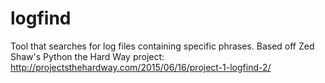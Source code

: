 # logfind
Tool that searches for log files containing specific phrases. Based off Zed Shaw's Python the Hard Way project:
http://projectsthehardway.com/2015/06/16/project-1-logfind-2/
